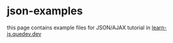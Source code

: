 # json-examples

this page contains example files for JSON/AJAX tutorial in [learn-js.quedev.dev](learn-js.quedev.dev)
